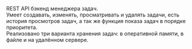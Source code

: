 REST API бэкенд менеджера задач.
<br>
Умеет создавать, изменять, просматривать и удалять задачи, есть история просмотров задач, а так же функция показа задач в порядке приоритета.
<br>
Реализовано три варианта хранения задач: в оперативной памяти, в файле и на удалённом сервере.
